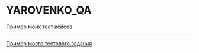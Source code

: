 # YAROVENKO_QA
[Пример моих тест кейсов](https://docs.google.com/spreadsheets/d/1bpuOqXC9vo8WwYTp_N1GDKf1VuoDevKUjP-o_L5jHf8/edit?usp=sharing)

---

[Пример моего тестового задания](https://docs.google.com/spreadsheets/d/1xy3m1ARtltsIsh4k06nJ3kRNbKz6TKGIqPiNPHckXG8/edit?usp=sharing)